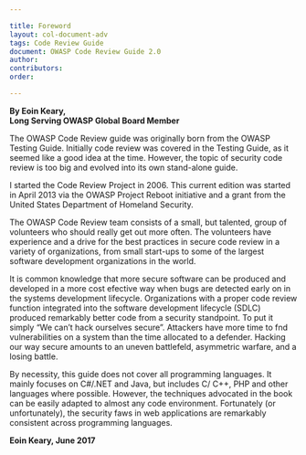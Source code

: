 ```yaml
---

title: Foreword
layout: col-document-adv
tags: Code Review Guide
document: OWASP Code Review Guide 2.0
author:
contributors:
order: 

---
```


**By Eoin Keary,**<br>
**Long Serving OWASP Global Board Member**

The OWASP Code Review guide was originally born from the
OWASP Testing Guide. Initially code review was covered in the
Testing Guide, as it seemed like a good idea at the time. However, the topic of security code review is too big and evolved into
its own stand-alone guide.

I started the Code Review Project in 2006. This current edition
was started in April 2013 via the OWASP Project Reboot initiative and a grant from the United States Department of Homeland Security.

The OWASP Code Review team consists of a small, but talented,
group of volunteers who should really get out more often. The
volunteers have experience and a drive for the best practices
in secure code review in a variety of organizations, from small
start-ups to some of the largest software development organizations in the world.

It is common knowledge that more secure software can be produced and developed in a more cost efective way when bugs
are detected early on in the systems development lifecycle. Organizations with a proper code review function integrated into
the software development lifecycle (SDLC) produced remarkably better code from a security standpoint. To put it simply “We
can’t hack ourselves secure”. Attackers have more time to fnd
vulnerabilities on a system than the time allocated to a defender. Hacking our way secure amounts to an uneven battlefeld,
asymmetric warfare, and a losing battle.

By necessity, this guide does not cover all programming languages. It mainly focuses on C#/.NET and Java, but includes C/
C++, PHP and other languages where possible. However, the
techniques advocated in the book can be easily adapted to almost any code environment. Fortunately (or unfortunately), the
security faws in web applications are remarkably consistent
across programming languages.


**Eoin Keary, June 2017**